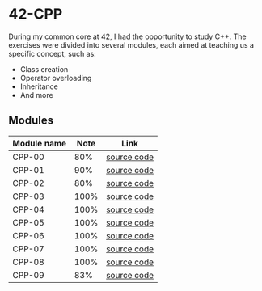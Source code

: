 # 42-CPP
During my common core at 42, I had the opportunity to study C++. The exercises were divided into several modules, each aimed at teaching us a specific concept, such as:
-   Class creation
-   Operator overloading
-   Inheritance
-   And more

## Modules
| Module name | Note  | Link                                                          |
|-------------|-------|---------------------------------------------------------------|
| CPP-00      | 80%   | [source code](https://github.com/ltuffery/42-CPP/tree/cpp-00) |
| CPP-01      | 90%   | [source code](https://github.com/ltuffery/42-CPP/tree/cpp-01) |
| CPP-02      | 80%   | [source code](https://github.com/ltuffery/42-CPP/tree/cpp-02) |
| CPP-03      | 100%  | [source code](https://github.com/ltuffery/42-CPP/tree/cpp-03) |
| CPP-04      | 100%  | [source code](https://github.com/ltuffery/42-CPP/tree/cpp-04) |
| CPP-05      | 100%  | [source code](https://github.com/ltuffery/42-CPP/tree/cpp-05) |
| CPP-06      | 100%  | [source code](https://github.com/ltuffery/42-CPP/tree/cpp-06) |
| CPP-07      | 100%  | [source code](https://github.com/ltuffery/42-CPP/tree/cpp-07) |
| CPP-08      | 100%  | [source code](https://github.com/ltuffery/42-CPP/tree/cpp-08) |
| CPP-09      | 83%   | [source code](https://github.com/ltuffery/42-CPP/tree/cpp-09) |
